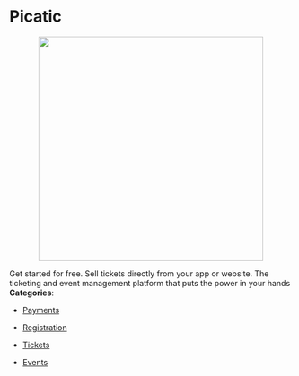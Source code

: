 # Picatic

<p align="center">
    <img width="400" src="https://raw.githubusercontent.com/awesome-apis/awesome-apis/apis/picatic/logo_256x256.png" />
</p>


Get started for free. Sell tickets directly from your app or website. The ticketing and event management platform that puts the power in your hands
**Categories**:

- [Payments](https://github/awesome-apis/awesome-apis#payments)

- [Registration](https://github/awesome-apis/awesome-apis#registration)

- [Tickets](https://github/awesome-apis/awesome-apis#tickets)

- [Events](https://github/awesome-apis/awesome-apis#events)




